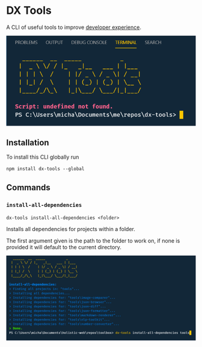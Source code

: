 # DX Tools

A CLI of useful tools to improve [developer experience](https://hackernoon.com/developer-experience-dx-devs-are-people-too-6590d6577afe).

![dx-tools preview](./images/preview.png)

## Installation
To install this CLI globally run
```
npm install dx-tools --global
```

## Commands

### `install-all-dependencies`
```
dx-tools install-all-dependencies <folder>
```
Installs all dependencies for projects within a folder.

The first argument given is the path to the folder to work on, if none is provided it will default to the current directory.

![install-all-dependencies preview](./images/install-all-dependencies.png)


